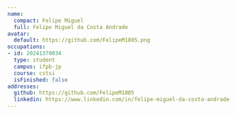 ```yaml
---
name:
  compact: Felipe Miguel
  full: Felipe Miguel da Costa Andrade
avatar:
  default: https://github.com/FelipeM1805.png
occupations:
- id: 20241370034
  type: student
  campus: ifpb-jp
  course: cstsi
  isFinished: false
addresses:
  github: https://github.com/FelipeM1805
  linkedin: https://www.linkedin.com/in/felipe-miguel-da-costa-andrade-825910300/
---
```

